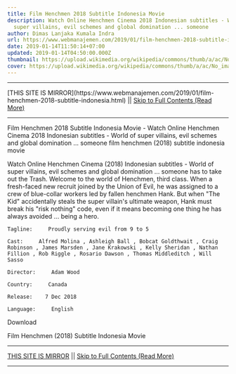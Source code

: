 ```yaml
---
title: Film Henchmen 2018 Subtitle Indonesia Movie
description: Watch Online Henchmen Cinema 2018 Indonesian subtitles - World of
  super villains, evil schemes and global domination ... someone
author: Dimas Lanjaka Kumala Indra
url: https://www.webmanajemen.com/2019/01/film-henchmen-2018-subtitle-indonesia.html
date: 2019-01-14T11:50:14+07:00
updated: 2019-01-14T04:50:00.000Z
thumbnail: https://upload.wikimedia.org/wikipedia/commons/thumb/a/ac/No_image_available.svg/2048px-No_image_available.svg.png
cover: https://upload.wikimedia.org/wikipedia/commons/thumb/a/ac/No_image_available.svg/2048px-No_image_available.svg.png
---
```


<hr/> [THIS SITE IS MIRROR](https://www.webmanajemen.com/2019/01/film-henchmen-2018-subtitle-indonesia.html) || <a href="https://www.webmanajemen.com/2019/01/film-henchmen-2018-subtitle-indonesia.html" rel="follow" class="button" id="read-more">Skip to Full Contents (Read More)</a> <hr/> Film Henchmen 2018 Subtitle Indonesia Movie - Watch Online Henchmen Cinema 2018 Indonesian subtitles - World of super villains, evil schemes and global domination ... someone film henchmen (2018) subtitle indonesia  movie
  
  
  
  Watch Online Henchmen Cinema (2018) Indonesian subtitles - World of super villains, evil schemes and global domination ... someone has to take out the Trash.  Welcome to the world of Henchmen, third class.  When a fresh-faced new recruit joined by the Union of Evil, he was assigned to a crew of blue-collar workers led by fallen henchmen Hank.  But when "The Kid" accidentally steals the super villain's ultimate weapon, Hank must break his "risk nothing" code, even if it means becoming one thing he has always avoided ... being a hero. 
  
  
    Tagline:     Proudly serving evil from 9 to 5   
  
    Cast:     Alfred Molina , Ashleigh Ball , Bobcat Goldthwait , Craig Robinson , James Marsden , Jane Krakowski , Kelly Sheridan , Nathan Fillion , Rob Riggle , Rosario Dawson , Thomas Middleditch , Will Sasso   
  
    Director:     Adam Wood   
  
    Country:     Canada   
  
    Release:    7 Dec 2018   
  
    Language:     English   
  
  
  

   Download 

  


  
  
  Film Henchmen (2018) Subtitle Indonesia Movie <hr/> [THIS SITE IS MIRROR](https://www.webmanajemen.com/2019/01/film-henchmen-2018-subtitle-indonesia.html) || <a href="https://www.webmanajemen.com/2019/01/film-henchmen-2018-subtitle-indonesia.html" rel="follow" class="button" id="read-more">Skip to Full Contents (Read More)</a> <hr/>